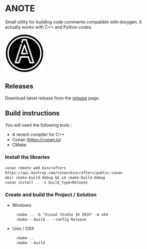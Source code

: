 # ANOTE

Small utility for building code comments compatible with doxygen. It actually works with C++ and Python codes.

![anote logo](art/Anote_icon.png)

## Releases
Download latest release from the [release](https://github.com/lucsch/anote/releases/latest) page.

## Build instructions
You will need the following tools :

- A recent compiler for C++
- Conan (https://conan.io)
- CMake

### Install the libraries

    conan remote add bincrafters https://api.bintray.com/conan/bincrafters/public-conan
    mkir cmake-build-debug && cd cmake-build-debug
    conan install .. -s build_type=Release

### Create and build the Project / Solution

- Windows:
  
        cmake .. -G "Visual Studio 16 2019" -A x64
        cmake --build . --config Release 

- Unix / OSX

        cmake .. 
        cmake --build

